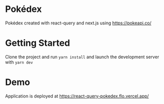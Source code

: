 # Pokédex

Pokédex created with react-query and next.js using https://pokeapi.co/

# Getting Started

Clone the project and run `yarn install` and launch the development server with `yarn dev`

# Demo

Application is deployed at https://react-query-pokedex.flo.vercel.app/
